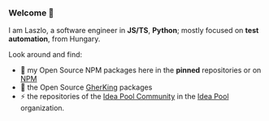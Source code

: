 ### Welcome 👋

I am Laszlo, a software engineer in **JS/TS**, **Python**; mostly focused on **test automation**, from Hungary.

Look around and find:
- 🔭 my Open Source NPM packages here in the **pinned** repositories or on [NPM](https://www.npmjs.com/~szikszail)
- 👯 the Open Source [GherKing](https://github.com/gherking) packages
- ⚡ the repositories of the [Idea Pool Community](https://epa.ms/ideapool) in the [Idea Pool](https://github.com/idea-pool) organization.
